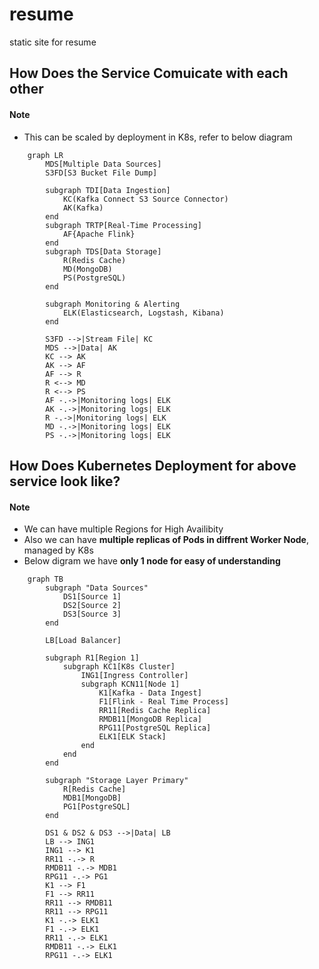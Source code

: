 # resume
static site for resume

## How Does the Service Comuicate with each other
#### Note
- This can be scaled by deployment in K8s, refer to below diagram
```mermaid
    graph LR
        MDS[Multiple Data Sources]
        S3FD[S3 Bucket File Dump]

        subgraph TDI[Data Ingestion]
            KC(Kafka Connect S3 Source Connector)
            AK(Kafka)
        end
        subgraph TRTP[Real-Time Processing]
            AF{Apache Flink}
        end
        subgraph TDS[Data Storage]
            R(Redis Cache)
            MD(MongoDB)
            PS(PostgreSQL)
        end

        subgraph Monitoring & Alerting
            ELK(Elasticsearch, Logstash, Kibana)
        end

        S3FD -->|Stream File| KC
        MDS -->|Data| AK
        KC --> AK
        AK --> AF
        AF --> R
        R <--> MD
        R <--> PS
        AF -.->|Monitoring logs| ELK
        AK -.->|Monitoring logs| ELK
        R -.->|Monitoring logs| ELK
        MD -.->|Monitoring logs| ELK
        PS -.->|Monitoring logs| ELK
```
## How Does Kubernetes Deployment for above service look like?
#### Note
- We can have multiple Regions for High Availibity
- Also we can have **multiple replicas of Pods in diffrent Worker Node**, managed by K8s
- Below digram we have **only 1 node for easy of understanding**
```mermaid
    graph TB
        subgraph "Data Sources"
            DS1[Source 1]
            DS2[Source 2]
            DS3[Source 3]
        end
        
        LB[Load Balancer]

        subgraph R1[Region 1]
            subgraph KC1[K8s Cluster]
                ING1[Ingress Controller]
                subgraph KCN11[Node 1]
                    K1[Kafka - Data Ingest]
                    F1[Flink - Real Time Process]
                    RR11[Redis Cache Replica]
                    RMDB11[MongoDB Replica]
                    RPG11[PostgreSQL Replica]
                    ELK1[ELK Stack]
                end
            end
        end

        subgraph "Storage Layer Primary"
            R[Redis Cache]
            MDB1[MongoDB]
            PG1[PostgreSQL]
        end

        DS1 & DS2 & DS3 -->|Data| LB
        LB --> ING1
        ING1 --> K1
        RR11 -.-> R
        RMDB11 -.-> MDB1
        RPG11 -.-> PG1
        K1 --> F1
        F1 --> RR11
        RR11 --> RMDB11
        RR11 --> RPG11
        K1 -.-> ELK1
        F1 -.-> ELK1
        RR11 -.-> ELK1
        RMDB11 -.-> ELK1
        RPG11 -.-> ELK1
```
